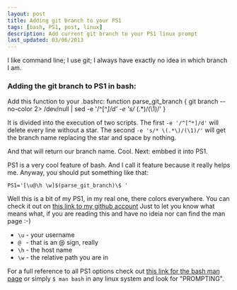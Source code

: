 ```yaml
---
layout: post
title: Adding git branch to your PS1
tags: [bash, PS1, post, linux]
description: Add current git branch to your PS1 linux prompt
last_updated: 03/06/2013
---
```


I like command line; I use git; I always have exactly no idea in which branch 
I am.

### Adding the git branch to PS1 in bash:

Add this function to your .bashrc:
	function parse_git_branch {
		git branch --no-color 2> /dev/null | sed -e '/^[^*]/d' -e 's/* \(.*\)/(\1)/'
	}

It is divided into the execution of two scripts. The first ``` -e '/^[^*]/d' ```
will delete every line without a star. The second ``` -e 's/* \(.*\)/(\1)/' ```
will get the branch name replacing the star and space by nothing.

And that will return our branch name. Cool. Next: embbed it into PS1.

PS1 is a very cool feature of bash. And I call it feature because it
really helps me. Anyway, you should put something like that:

	PS1='[\u@\h \w]$(parse_git_branch)\$ '

Well this is a bit of my PS1, in my real one, there colors everywhere. You 
can check it out on [this link to my github account](https://github.com/leonardok/dotfiles-bash)
Just to let you know what means what, if you are reading this and have no 
ideia nor can find the man page :-)

+ ```\u``` - your username
+ ```@ ```  - that is an @ sign, really
+ ```\h``` - the host name
+ ```\w``` - the relative path you are in


For a full reference to all PS1 options check out 
[this link for the bash man page](http://linux.die.net/man/1/bash)
or simply ``` $ man bash ``` in any linux system and look for "PROMPTING".
